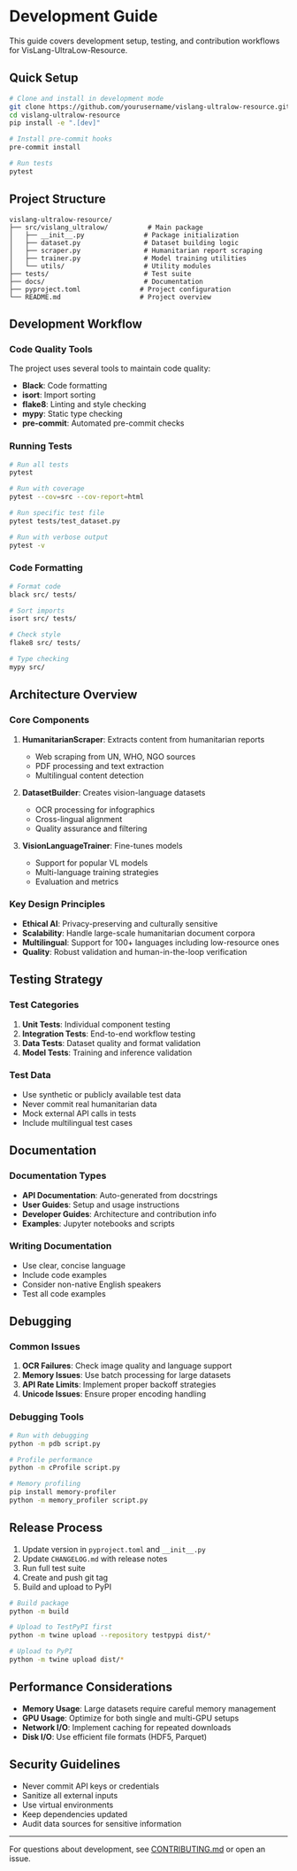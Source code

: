 # Development Guide

This guide covers development setup, testing, and contribution workflows for VisLang-UltraLow-Resource.

## Quick Setup

```bash
# Clone and install in development mode
git clone https://github.com/yourusername/vislang-ultralow-resource.git
cd vislang-ultralow-resource
pip install -e ".[dev]"

# Install pre-commit hooks
pre-commit install

# Run tests
pytest
```

## Project Structure

```
vislang-ultralow-resource/
├── src/vislang_ultralow/          # Main package
│   ├── __init__.py               # Package initialization
│   ├── dataset.py                # Dataset building logic
│   ├── scraper.py                # Humanitarian report scraping
│   ├── trainer.py                # Model training utilities
│   └── utils/                    # Utility modules
├── tests/                        # Test suite
├── docs/                         # Documentation
├── pyproject.toml               # Project configuration
└── README.md                    # Project overview
```

## Development Workflow

### Code Quality Tools

The project uses several tools to maintain code quality:

- **Black**: Code formatting
- **isort**: Import sorting  
- **flake8**: Linting and style checking
- **mypy**: Static type checking
- **pre-commit**: Automated pre-commit checks

### Running Tests

```bash
# Run all tests
pytest

# Run with coverage
pytest --cov=src --cov-report=html

# Run specific test file
pytest tests/test_dataset.py

# Run with verbose output
pytest -v
```

### Code Formatting

```bash
# Format code
black src/ tests/

# Sort imports
isort src/ tests/

# Check style
flake8 src/ tests/

# Type checking
mypy src/
```

## Architecture Overview

### Core Components

1. **HumanitarianScraper**: Extracts content from humanitarian reports
   - Web scraping from UN, WHO, NGO sources
   - PDF processing and text extraction
   - Multilingual content detection

2. **DatasetBuilder**: Creates vision-language datasets
   - OCR processing for infographics
   - Cross-lingual alignment
   - Quality assurance and filtering

3. **VisionLanguageTrainer**: Fine-tunes models
   - Support for popular VL models
   - Multi-language training strategies
   - Evaluation and metrics

### Key Design Principles

- **Ethical AI**: Privacy-preserving and culturally sensitive
- **Scalability**: Handle large-scale humanitarian document corpora  
- **Multilingual**: Support for 100+ languages including low-resource ones
- **Quality**: Robust validation and human-in-the-loop verification

## Testing Strategy

### Test Categories

1. **Unit Tests**: Individual component testing
2. **Integration Tests**: End-to-end workflow testing
3. **Data Tests**: Dataset quality and format validation
4. **Model Tests**: Training and inference validation

### Test Data

- Use synthetic or publicly available test data
- Never commit real humanitarian data
- Mock external API calls in tests
- Include multilingual test cases

## Documentation

### Documentation Types

- **API Documentation**: Auto-generated from docstrings
- **User Guides**: Setup and usage instructions
- **Developer Guides**: Architecture and contribution info
- **Examples**: Jupyter notebooks and scripts

### Writing Documentation

- Use clear, concise language
- Include code examples
- Consider non-native English speakers
- Test all code examples

## Debugging

### Common Issues

1. **OCR Failures**: Check image quality and language support
2. **Memory Issues**: Use batch processing for large datasets
3. **API Rate Limits**: Implement proper backoff strategies
4. **Unicode Issues**: Ensure proper encoding handling

### Debugging Tools

```bash
# Run with debugging
python -m pdb script.py

# Profile performance
python -m cProfile script.py

# Memory profiling
pip install memory-profiler
python -m memory_profiler script.py
```

## Release Process

1. Update version in `pyproject.toml` and `__init__.py`
2. Update `CHANGELOG.md` with release notes
3. Run full test suite
4. Create and push git tag
5. Build and upload to PyPI

```bash
# Build package
python -m build

# Upload to TestPyPI first
python -m twine upload --repository testpypi dist/*

# Upload to PyPI
python -m twine upload dist/*
```

## Performance Considerations

- **Memory Usage**: Large datasets require careful memory management
- **GPU Usage**: Optimize for both single and multi-GPU setups
- **Network I/O**: Implement caching for repeated downloads
- **Disk I/O**: Use efficient file formats (HDF5, Parquet)

## Security Guidelines

- Never commit API keys or credentials
- Sanitize all external inputs
- Use virtual environments
- Keep dependencies updated
- Audit data sources for sensitive information

---

For questions about development, see [CONTRIBUTING.md](../CONTRIBUTING.md) or open an issue.